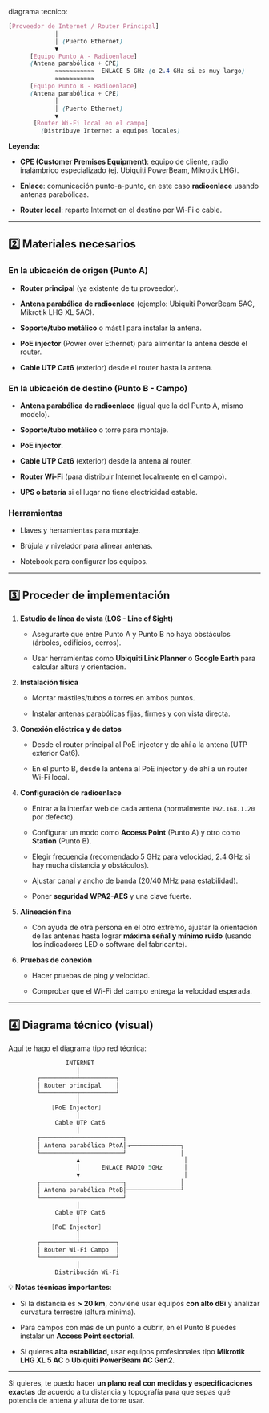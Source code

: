 diagrama tecnico:
```scss
[Proveedor de Internet / Router Principal]
             │
             │ (Puerto Ethernet)
             ▼
      [Equipo Punto A - Radioenlace]
      (Antena parabólica + CPE)
             ≈≈≈≈≈≈≈≈≈≈≈  ENLACE 5 GHz (o 2.4 GHz si es muy largo)
             ≈≈≈≈≈≈≈≈≈≈≈
      [Equipo Punto B - Radioenlace]
      (Antena parabólica + CPE)
             │
             │ (Puerto Ethernet)
             ▼
       [Router Wi-Fi local en el campo]
         (Distribuye Internet a equipos locales)
```
**Leyenda:**

- **CPE (Customer Premises Equipment)**: equipo de cliente, radio inalámbrico especializado (ej. Ubiquiti PowerBeam, Mikrotik LHG).
    
- **Enlace**: comunicación punto-a-punto, en este caso **radioenlace** usando antenas parabólicas.
    
- **Router local**: reparte Internet en el destino por Wi-Fi o cable.
    

---

## **2️⃣ Materiales necesarios**

### **En la ubicación de origen (Punto A)**

- **Router principal** (ya existente de tu proveedor).
    
- **Antena parabólica de radioenlace** (ejemplo: Ubiquiti PowerBeam 5AC, Mikrotik LHG XL 5AC).
    
- **Soporte/tubo metálico** o mástil para instalar la antena.
    
- **PoE injector** (Power over Ethernet) para alimentar la antena desde el router.
    
- **Cable UTP Cat6** (exterior) desde el router hasta la antena.
    

### **En la ubicación de destino (Punto B - Campo)**

- **Antena parabólica de radioenlace** (igual que la del Punto A, mismo modelo).
    
- **Soporte/tubo metálico** o torre para montaje.
    
- **PoE injector**.
    
- **Cable UTP Cat6** (exterior) desde la antena al router.
    
- **Router Wi-Fi** (para distribuir Internet localmente en el campo).
    
- **UPS o batería** si el lugar no tiene electricidad estable.
    

### **Herramientas**

- Llaves y herramientas para montaje.
    
- Brújula y nivelador para alinear antenas.
    
- Notebook para configurar los equipos.
    

---

## **3️⃣ Proceder de implementación**

1. **Estudio de línea de vista (LOS - Line of Sight)**
    
    - Asegurarte que entre Punto A y Punto B no haya obstáculos (árboles, edificios, cerros).
        
    - Usar herramientas como **Ubiquiti Link Planner** o **Google Earth** para calcular altura y orientación.
        
2. **Instalación física**
    
    - Montar mástiles/tubos o torres en ambos puntos.
        
    - Instalar antenas parabólicas fijas, firmes y con vista directa.
        
3. **Conexión eléctrica y de datos**
    
    - Desde el router principal al PoE injector y de ahí a la antena (UTP exterior Cat6).
        
    - En el punto B, desde la antena al PoE injector y de ahí a un router Wi-Fi local.
        
4. **Configuración de radioenlace**
    
    - Entrar a la interfaz web de cada antena (normalmente `192.168.1.20` por defecto).
        
    - Configurar un modo como **Access Point** (Punto A) y otro como **Station** (Punto B).
        
    - Elegir frecuencia (recomendado 5 GHz para velocidad, 2.4 GHz si hay mucha distancia y obstáculos).
        
    - Ajustar canal y ancho de banda (20/40 MHz para estabilidad).
        
    - Poner **seguridad WPA2-AES** y una clave fuerte.
        
5. **Alineación fina**
    
    - Con ayuda de otra persona en el otro extremo, ajustar la orientación de las antenas hasta lograr **máxima señal y mínimo ruido** (usando los indicadores LED o software del fabricante).
        
6. **Pruebas de conexión**
    
    - Hacer pruebas de ping y velocidad.
        
    - Comprobar que el Wi-Fi del campo entrega la velocidad esperada.
        

---

## **4️⃣ Diagrama técnico (visual)**

Aquí te hago el diagrama tipo red técnica:
```csharp
                INTERNET
                   │
        ┌──────────┴──────────┐
        │ Router principal    │
        └──────────┬──────────┘
                   │
            [PoE Injector]
                   │
             Cable UTP Cat6
                   │
        ┌───────────────────────┐
        │ Antena parabólica PtoA│◄──────────────┐
        └───────────────────────┘               │
                   ▲                             │
                   │      ENLACE RADIO 5GHz      │
                   ▼                             │
        ┌───────────────────────┐               │
        │ Antena parabólica PtoB│───────────────┘
        └───────────────────────┘
                   │
             Cable UTP Cat6
                   │
            [PoE Injector]
                   │
        ┌──────────┴──────────┐
        │ Router Wi-Fi Campo  │
        └─────────────────────┘
                   │
             Distribución Wi-Fi
```
💡 **Notas técnicas importantes**:

- Si la distancia es **> 20 km**, conviene usar equipos **con alto dBi** y analizar curvatura terrestre (altura mínima).
    
- Para campos con más de un punto a cubrir, en el Punto B puedes instalar un **Access Point sectorial**.
    
- Si quieres **alta estabilidad**, usar equipos profesionales tipo **Mikrotik LHG XL 5 AC** o **Ubiquiti PowerBeam AC Gen2**.
    

---

Si quieres, te puedo hacer **un plano real con medidas y especificaciones exactas** de acuerdo a tu distancia y topografía para que sepas qué potencia de antena y altura de torre usar.